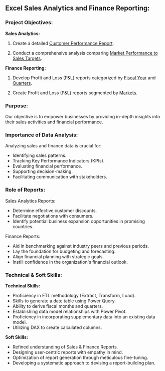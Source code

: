 ## Excel Sales Analytics and Finance Reporting:

### Project Objectives:

**Sales Analytics:**

1. Create a detailed [Customer Performance Report](https://github.com/Sanjeev0531/Excel-Sales-Analytics/blob/main/customer%20Performance%20report.pdf).

2. Conduct a comprehensive analysis comparing [Market Performance to Sales Targets](https://github.com/Sanjeev0531/Excel-Sales-Analytics/blob/main/Market%20performance%20vs%20Target.pdf).

**Finance Reporting:**

1. Develop Profit and Loss (P&L) reports categorized by [Fiscal Year](https://github.com/Sanjeev0531/Excel-Sales-Analytics/blob/main/P%26L%20by%20fiscal%20year.pdf) and [Quarters](https://github.com/Sanjeev0531/Excel-Sales-Analytics/blob/main/P%26L%20Report%20by%20Quaters.pdf).

2. Create Profit and Loss (P&L) reports segmented by [Markets](https://github.com/Sanjeev0531/Excel-Sales-Analytics/blob/main/P%26L%20for%20Markets.pdf).

### Purpose:

Our objective is to empower businesses by providing in-depth insights into their sales activities and financial performance.

### Importance of Data Analysis:

Analyzing sales and finance data is crucial for:

- Identifying sales patterns.
- Tracking Key Performance Indicators (KPIs).
- Evaluating financial performance.
- Supporting decision-making.
- Facilitating communication with stakeholders.

### Role of Reports:

Sales Analytics Reports:

- Determine effective customer discounts.
- Facilitate negotiations with consumers.
- Identify potential business expansion opportunities in promising countries.

Finance Reports:

- Aid in benchmarking against industry peers and previous periods.
- Lay the foundation for budgeting and forecasting.
- Align financial planning with strategic goals.
- Instill confidence in the organization's financial outlook.

### Technical & Soft Skills:

**Technical Skills:**

- Proficiency in ETL methodology (Extract, Transform, Load).
- Skills to generate a date table using Power Query.
- Ability to derive fiscal months and quarters.
- Establishing data model relationships with Power Pivot.
- Proficiency in incorporating supplementary data into an existing data model.
- Utilizing DAX to create calculated columns.

**Soft Skills:**

- Refined understanding of Sales & Finance Reports.
- Designing user-centric reports with empathy in mind.
- Optimization of report generation through meticulous fine-tuning.
- Developing a systematic approach to devising a report-building plan.
